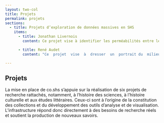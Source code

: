 ```yaml
---
layout: two-col
title: Projets
permalink: projets
sections:
  - title: Projets d’exploration de données massives en SHS
    items:
      - title: Jonathan Livernois
        content: Ce projet vise à identifier les perméabilités entre le discours politique et la culture littéraire à l’ère  duplessiste.  Il  est  communément  admis  que  le  parti  de Duplessis  était  réfractaire  aux intellectuels et au savoir livresque. Or, l’hypothèse de départ de cette recherche est que les références  à  la  littérature  étaient  tout  de  même  récupérées  par  les  politiciens  à  titre  de  capital culturel et symbolique. Par une fouille ciblée dans le Journal de l’Assemblée nationale et dans les  archives  du Devoir,  notamment,  cette  étude  vise  à  retracer  la  présence  d’un  discours  littéraire  dans  les  discours  des  ministres  de  Duplessis  et  chez  les chroniqueurs  politiques,  et  en comprendre la portée et la teneur.

      - title: René Audet
        content: "Ce  projet  vise  à  dresser  un  portrait du  milieu  du livre  québécois  et de  sa  mise en  marché par une  étude  rhétorique  et  esthétique  des  premières  et  des  quatrièmes  de  couverture,  pour  en arriver à répondre à une question plus large : qu’est-ce que la littérature aujourd’hui? Comment sont  définies  les  distinctions  génériques?  Quels  discours  tiennent  les  éditeurs  pour  faire  la promotion  des œuvres  littéraires?  Par  quelles  représentations  visuelles  ces œuvres  sont-elles illustrées?"

---
```


## Projets

La mise en place de co.shs s’appuie sur la réalisation de six projets de recherche rattachés, notamment, à l’histoire des sciences, à l’histoire culturelle et aux études littéraires. Ceux-ci sont à l’origine de la constitution des collections et du développement des outils d’analyse et de visualisation. L’infrastructure répond donc directement à des besoins de recherche réels et soutient la production de nouveaux savoirs.
